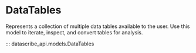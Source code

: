 # DataTables

Represents a collection of multiple data tables available to the user. Use this model to iterate, inspect, and convert tables for analysis.

::: datascribe_api.models.DataTables

